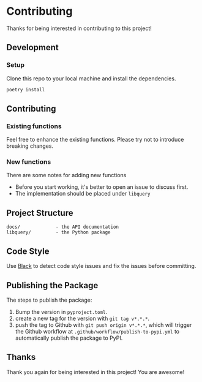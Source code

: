 # Contributing

Thanks for being interested in contributing to this project!

## Development 

### Setup

Clone this repo to your local machine and install the dependencies.

```bash
poetry install
```

## Contributing

### Existing functions

Feel free to enhance the existing functions. Please try not to introduce breaking changes.

### New functions

There are some notes for adding new functions

- Before you start working, it's better to open an issue to discuss first.
- The implementation should be placed under `libquery`

## Project Structure

```
docs/             - the API documentation
libquery/         - the Python package
```

## Code Style

Use [Black](https://github.com/psf/black) to detect code style issues and fix the issues before committing.

## Publishing the Package

The steps to publish the package:

1. Bump the version in `pyproject.toml`.
2. create a new tag for the version with `git tag v*.*.*`.
3. push the tag to Github with `git push origin v*.*.*`, which will trigger the Github workflow at `.github/workflow/publish-to-pypi.yml` to automatically publish the package to PyPI.

## Thanks

Thank you again for being interested in this project! You are awesome!
